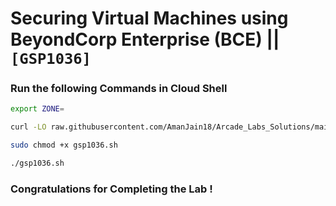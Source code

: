 # Securing Virtual Machines using BeyondCorp Enterprise (BCE) || `[GSP1036]`

### Run the following Commands in Cloud Shell

```bash
export ZONE=
```

```bash
curl -LO raw.githubusercontent.com/AmanJain18/Arcade_Labs_Solutions/main/Securing%20Virtual%20Machines%20using%20BeyondCorp%20Enterprise%20BCE/gsp1036.sh

sudo chmod +x gsp1036.sh

./gsp1036.sh
```

### Congratulations for Completing the Lab !
